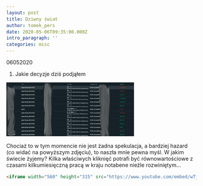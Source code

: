 ```yaml
---
layout: post
title: Dziwny świat
author: tomek_pers
date: 2020-05-06T09:35:00.000Z
intro_paragraph: ''
categories: misc
---
```




06052020

1. Jakie decyzje dziś podjąłem







<img src="https://github.com/catpersec/blednyinwestor-website/blob/master/resources/00_post_dziwny_swiat/00_post_00_image_profit.png?raw=true" alt="00_post_00_image_profit" style="zoom:33%;" />

Chociaż to w tym momencie nie jest żadna spekulacja, a bardziej hazard (co widać na powyższym zdjęciu), to naszła mnie pewna myśl. W jakim świecie żyjemy? Kilka właściwych kliknięć potrafi być równowartościowe z czasami kilkumiesięczną pracą w kraju notabene nieźle rozwiniętym...



```html
<iframe width="560" height="315" src="https://www.youtube.com/embed/wTjLZwpmufw" frameborder="0" allow="accelerometer; autoplay; encrypted-media; gyroscope; picture-in-picture" allowfullscreen></iframe>
```

